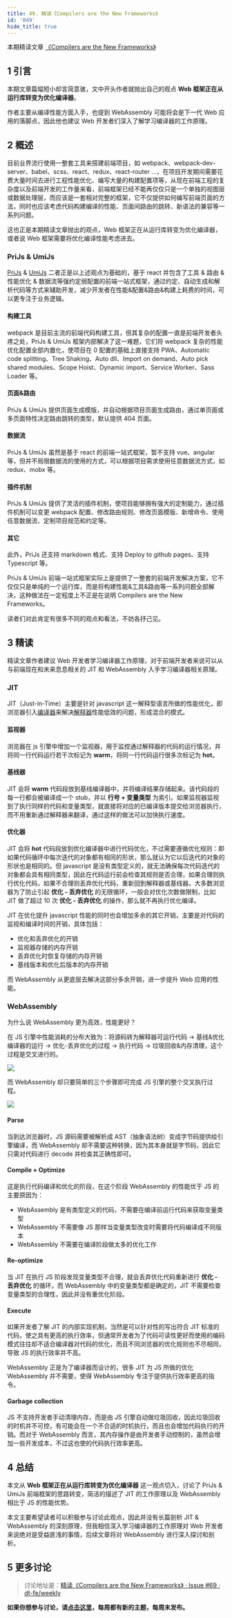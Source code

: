 ```yaml
---
title: 49. 精读《Compilers are the New Frameworks》
id: '049'
hide_title: true
---
```


本期精读文章 [《Compilers are the New Frameworks》](https://tomdale.net/2017/09/compilers-are-the-new-frameworks/)

## 1 引言

本期文章篇幅短小却言简意骇，文中开头作者就抛出自己的观点 **Web 框架正在从运行库转变为优化编译器**。

作者主要从编译性能方面入手，也提到 WebAssembly 可能将会是下一代 Web 应用的落脚点，因此他也建议 Web 开发者们深入了解学习编译器的工作原理。

## 2 概述

目前业界流行使用一整套工具来搭建前端项目，如 webpack、webpack-dev-server、babel、scss、react、redux、react-router ...，在项目开发期间需要花费大量时间去进行工程性能优化、编写大量的构建配置项等，从现在前端工程的复杂度以及前端开发的工作量来看，前端框架已经不能再仅仅只是一个单独的视图层或数据处理层，而应该是一套相对完整的框架，它不仅提供如何编写前端页面的方法，同时也应该考虑代码构建编译的性能、页面间路由的跳转、新语法的兼容等一系列问题。

这也正是本期精读文章抛出的观点，Web 框架正在从运行库转变为优化编译器，或者说 Web 框架需要将优化编译性能考虑进去。

### PriJs & UmiJs

[PriJs](https://prijs.github.io/pri-docs/) & [UmiJs](https://umijs.org/docs/zh-Hans/getting-started.html) 二者正是以上述观点为基础的，基于 react 并包含了工具 & 路由 & 性能优化 & 数据流等强约定弱配置的前端一站式框架，通过约定、自动生成和解析代码等方式来辅助开发，减少开发者在性能&配置&路由&构建上耗费的时间，可以更专注于业务逻辑。

#### 构建工具

webpack 是目前主流的前端代码构建工具，但其复杂的配置一直是前端开发者头疼之处，PriJs & UmiJs 框架内部解决了这一难题，它们将 webpack 复杂的性能优化配置全部内置化，使项目在 0 配置的基础上直接支持 PWA、Automatic code splitting、Tree Shaking、Auto dll、Import on demand、Auto pick shared modules、Scope Hoist、Dynamic import、Service Worker、Sass Loader 等。

#### 页面&路由

PriJs & UmiJs 提供页面生成模版，并自动根据项目页面生成路由，通过单页面或多页面特性决定路由跳转的类型，默认提供 404 页面。

#### 数据流

PriJs & UmiJs 虽然是基于 react 的前端一站式框架，暂不支持 vue、angular 等，但并不局限数据流的使用的方式，可以根据项目需求使用任意数据流方式，如 redux、mobx 等。

#### 插件机制

PriJs & UmiJs 提供了灵活的插件机制，使项目能够拥有强大的定制能力，通过插件机制可以变更 webpack 配置、修改路由规则、修改页面模版、新增命令、使用任意数据流、定制项目规范和约定等。

#### 其它

此外，PriJs 还支持 markdown 格式、支持 Deploy to github pages、支持 Typescript 等。

PriJs & UmiJs 前端一站式框架实际上是提供了一整套的前端开发解决方案，它不仅仅只是单纯的一个运行库，而是将构建性能&工具&路由等一系列问题全部解决，这种做法在一定程度上不正是在说明 Compilers are the New Frameworks。

读者们对此肯定有很多不同的观点和看法，不妨各抒己见。

## 3 精读

精读文章作者建议 Web 开发者学习编译器工作原理，对于前端开发者来说可以从与前端现在和未来息息相关的 JIT 和 WebAssembly 入手学习编译器相关原理。

### JIT

JIT（Just-in-Time）主要是针对 javascript 这一解释型语言所做的性能优化，即浏览器引入[编译器](https://baike.baidu.com/item/%E7%BC%96%E8%AF%91%E5%99%A8)来解决[解释器](https://baike.baidu.com/item/%E8%A7%A3%E9%87%8A%E5%99%A8)性能低效的问题，形成混合的模式。

#### 监视器

浏览器在 js 引擎中增加一个监视器，用于监控通过解释器的代码的运行情况，并将同一行代码运行若干次标记为 **warm**，将同一行代码运行很多次标记为 **hot**。

#### 基线器

JIT 会将 **warm** 代码段放到基线编译器中，并将编译结果存储起来。该代码段的每一行都会被编译成一个 stub，并以 **行号 + 变量类型** 为索引。如果监视器监视到了执行同样的代码和变量类型，就直接将对应的已编译版本提交给浏览器执行，而不用重新通过解释器来翻译，通过这样的做法可以加快执行速度。

#### 优化器

JIT 会将 **hot** 代码段放到优化编译器中进行代码优化，不过需要遵循优化规则：即如果代码循环中每次迭代的对象都有相同的形状，那么就认为它以后迭代的对象的形状也是相同的。但 javascript 是没有类型定义的，就无法确保每次代码迭代的对象都会具有相同类型，因此在代码运行前会检查其规则是否合理，如果合理则执行优化代码，如果不合理则丢弃优化代码，重新回到解释器或基线器。大多数浏览器为了防止引起 **优化 - 丢弃优化** 的无限循环，一般会对优化次数做限制，比如 JIT 做了超过 10 次 **优化 - 丢弃优化** 的操作，那么就不再执行优化编译。

JIT 在优化提升 javascript 性能的同时也会增加多余的其它开销，主要是对代码的监视和编译时间的开销，具体包括：

- 优化和丢弃优化的开销
- 监视器存储的内存开销
- 丢弃优化时恢复存储的内存开销
- 基线版本和优化后版本的内存开销

而 WebAssembly 从更底层去解决这部分多余开销，进一步提升 Web 应用的性能。

### WebAssembly

为什么说 WebAssembly 更为高效，性能更好？

在 JS 引擎中性能消耗的分布大致为：将源码转为解释器可运行代码 -> 基线&优化编译器的运行 -> 优化-丢弃优化的过程 -> 执行代码 -> 垃圾回收&内存清理，这个过程是交叉进行的。

![](https://user-images.githubusercontent.com/3983192/37875422-882e5cf2-3071-11e8-873f-497d45040084.png)

而 WebAssembly 却只要简单的三个步骤即可完成 JS 引擎的整个交叉执行过程。

![](https://user-images.githubusercontent.com/3983192/37875442-e3e03a5c-3071-11e8-9186-b65843520aa0.png)

#### Parse

当到达浏览器时，JS 源码需要被解析成 AST（抽象语法树）变成字节码提供给引擎编译，而 WebAssembly 却不需要这种转换，因为其本身就是字节码，因此它只需对代码进行 decode 并检查其正确性即可。

#### Compile + Optimize

这是执行代码编译和优化的阶段，在这个阶段 WebAssembly 的性能优于 JS 的主要原因为：

- WebAssembly 是有类型定义的代码，不需要在编译前运行代码来获取变量类型
- WebAssembly 不需要像 JS 那样当变量类型改变时需要将代码编译成不同版本
- WebAssembly 不需要在编译阶段做太多的优化工作

#### Re-optimize

当 JIT 在执行 JS 阶段发现变量类型不合理，就会丢弃优化代码重新进行 **优化 - 丢弃优化** 的循环，而 WebAssembly 中的变量类型都是确定的，JIT 不需要检查变量类型的合理性，因此并没有重优化阶段。

#### Execute

如果开发者了解 JIT 的内部实现机制，当然是可以针对性的写出符合 JIT 标准的代码，使之具有更高的执行效率，但通常开发者为了代码可读性更好而使用的编码模式往往却不适合编译器对代码的优化，而且不同浏览器的优化规则也不尽相同，导致 JS 的执行效率并不高。

WebAssembly 正是为了编译器而设计的，很多 JIT 为 JS 所做的优化 WebAssembly 并不需要，使得 WebAssembly 专注于提供执行效率更高的指令。

#### Garbage collection

JS 不支持开发者手动清理内存，而是由 JS 引擎自动做垃圾回收，因此垃圾回收的时机并不可控，有可能会在一个不合适的时机执行，而且也会增加代码执行的开销。而对于 WebAssembly 而言，其内存操作是由开发者手动控制的，虽然会增加一些开发成本，不过这也使的代码执行效率更高。

## 4 总结

本文从 **Web 框架正在从运行库转变为优化编译器** 这一观点切入，讨论了 PriJs & UmiJs 前端框架的思路转变，简洁的描述了 JIT 的工作原理以及 WebAssembly 相比于 JS 的性能优势。

本文主要希望读者可以积极参与讨论此观点，因此并没有长篇剖析 JIT & WebAssembly 的深刻原理，但我相信深入学习编译器的工作原理对 Web 开发者来说绝对是受益匪浅的事情，后续文章将对 WebAssembly 进行深入探讨和剖析。

## 5 更多讨论

> 讨论地址是：[精读《Compilers are the New Frameworks》 · Issue #69 · dt-fe/weekly](https://github.com/dt-fe/weekly/issues/69)

**如果你想参与讨论，请[点击这里](https://github.com/dt-fe/weekly)，每周都有新的主题，每周末发布。**
